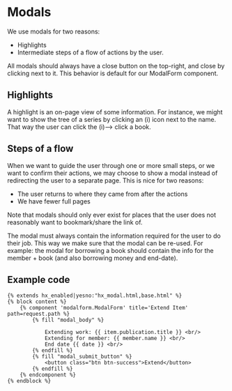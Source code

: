 # Modals

We use modals for two reasons:
- Highlights
- Intermediate steps of a flow of actions by the user.

All modals should always have a close button on the top-right, and close by clicking next to it. This behavior is default for our ModalForm component.

## Highlights
A highlight is an on-page view of some information. For instance, we might want to show the tree of a series by clicking an (i) icon next to the name. That way the user can click the (i)--> click a book.


## Steps of a flow
When we want to guide the user through one or more small steps, or we want to confirm their actions, we may choose to show a modal instead of redirecting the user to a separate page.
This is nice for two reasons:
- The user returns to where they came from after the actions
- We have fewer full pages

Note that modals should only ever exist for places that the user does not reasonably want to bookmark/share the link of.


The modal must always contain the information required for the user to do their job. This way we make sure that the modal can be re-used. For example: the modal for borrowing a book should contain the info for the member + book (and also borrowing money and end-date).



## Example code
```jinja
{% extends hx_enabled|yesno:"hx_modal.html,base.html" %}
{% block content %}
    {% component 'modalform.ModalForm' title='Extend Item' path=request.path %}
        {% fill "modal_body" %}

            Extending work: {{ item.publication.title }} <br/>
            Extending for member: {{ member.name }} <br/>
            End date {{ date }} <br/>
        {% endfill %}
        {% fill "modal_submit_button" %}
            <button class="btn btn-success">Extend</button>
        {% endfill %}
    {% endcomponent %}
{% endblock %}
```